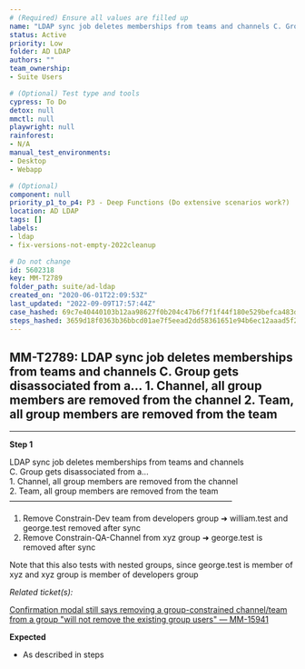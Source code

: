 ```yaml
---
# (Required) Ensure all values are filled up
name: "LDAP sync job deletes memberships from teams and channels C. Group gets disassociated from a...  1. Channel, all group members are removed from the channel  2. Team, all group members are removed from the team"
status: Active
priority: Low
folder: AD LDAP
authors: ""
team_ownership: 
- Suite Users

# (Optional) Test type and tools
cypress: To Do
detox: null
mmctl: null
playwright: null
rainforest: 
- N/A
manual_test_environments: 
- Desktop
- Webapp

# (Optional)
component: null
priority_p1_to_p4: P3 - Deep Functions (Do extensive scenarios work?)
location: AD LDAP
tags: []
labels: 
- ldap
- fix-versions-not-empty-2022cleanup

# Do not change
id: 5602318
key: MM-T2789
folder_path: suite/ad-ldap
created_on: "2020-06-01T22:09:53Z"
last_updated: "2022-09-09T17:57:44Z"
case_hashed: 69c7e40440103b12aa98627f0b204c47b6f7f1f44f180e529befca483d19f415a936c008ef2528fb0477f1c8ef6157d9
steps_hashed: 3659d18f0363b36bbcd01ae7f5eead2dd58361651e94b6ec12aaad5f2e49be8c34e5965ad0853a8c44178a6df7dbedb1
---
```


## MM-T2789: LDAP sync job deletes memberships from teams and channels C. Group gets disassociated from a... 1. Channel, all group members are removed from the channel 2. Team, all group members are removed from the team

---

**Step 1**

LDAP sync job deletes memberships from teams and channels\
C. Group gets disassociated from a...\
1\. Channel, all group members are removed from the channel\
2\. Team, all group members are removed from the team\
————————————————————————————

1. Remove Constrain-Dev team from developers group ➜ william.test and george.test removed after sync
2. Remove Constrain-QA-Channel from xyz group ➜ george.test is removed after sync

Note that this also tests with nested groups, since george.test is member of xyz and xyz group is member of developers group

_Related ticket(s):_

[Confirmation modal still says removing a group-constrained channel/team from a group "will not remove the existing group users" — MM-15941](https://mattermost.atlassian.net/browse/MM-15941)

**Expected**

- As described in steps
